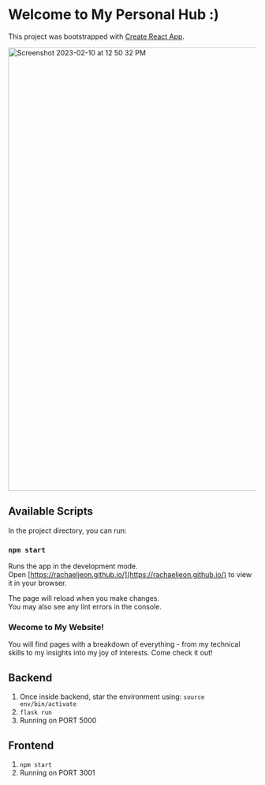 # Welcome to My Personal Hub :)

This project was bootstrapped with [Create React App](https://github.com/facebook/create-react-app).

<img width="897" alt="Screenshot 2023-02-10 at 12 50 32 PM" src="https://user-images.githubusercontent.com/19063276/218195023-676329af-25b8-4eb6-be2a-f1e218b2934e.png">

## Available Scripts

In the project directory, you can run:

### `npm start`

Runs the app in the development mode.\
Open [https://rachaeljeon.github.io/](https://rachaeljeon.github.io/) to view it in your browser.

The page will reload when you make changes.\
You may also see any lint errors in the console.

### Wecome to My Website!

You will find pages with a breakdown of everything - from my technical skills to my insights into my joy of interests.
Come check it out!

## Backend

1. Once inside backend, star the environment using: `source env/bin/activate`
2. `flask run`
3. Running on PORT 5000

## Frontend

1. `npm start`
2. Running on PORT 3001
